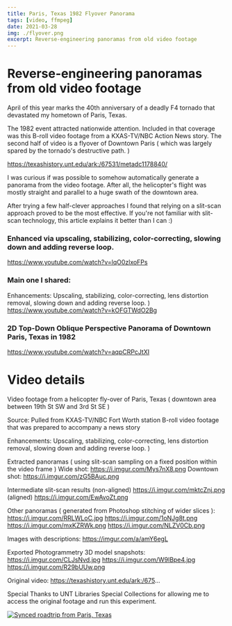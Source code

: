```yaml
---
title: Paris, Texas 1982 Flyover Panorama
tags: [video, ffmpeg]
date: 2021-03-28
img: ./flyover.png
excerpt: Reverse-engineering panoramas from old video footage
---
```


# Reverse-engineering panoramas from old video footage

April of this year marks the 40th anniversary of a deadly F4 tornado that devastated my hometown of Paris, Texas.

The 1982 event attracted nationwide attention. Included in that coverage was this B-roll video footage from a KXAS-TV/NBC Action News story. The second half of video is a flyover of Downtown Paris ( which was largely spared by the tornado's destructive path. )

https://texashistory.unt.edu/ark:/67531/metadc1178840/

I was curious if was possible to somehow automatically generate a panorama from the video footage. After all, the helicopter's flight was mostly straight and parallel to a huge swath of the downtown area.

After trying a few half-clever approaches I found that relying on a slit-scan approach proved to be the most effective.
If you're not familiar with slit-scan technology, this article explains it better than I can :)


### Enhanced via upscaling, stabilizing, color-correcting, slowing down and adding reverse loop.
https://www.youtube.com/watch?v=lqO0zlxoFPs

### Main one I shared:
Enhancements: Upscaling, stabilizing, color-correcting, lens distortion removal, slowing down and adding reverse loop. )
https://www.youtube.com/watch?v=kOFGTWdO2Bg

### 2D Top-Down Oblique Perspective Panorama of Downtown Paris, Texas in 1982
https://www.youtube.com/watch?v=aqpCRPcJtXI


# Video details

Video footage from a helicopter fly-over of Paris, Texas ( downtown area between 19th St SW and 3rd St SE )

Source:
Pulled from KXAS-TV/NBC Fort Worth station B-roll video footage that was prepared to accompany a news story

Enhancements: Upscaling, stabilizing, color-correcting, lens distortion removal, slowing down and adding reverse loop. )

Extracted panoramas ( using slit-scan sampling on a fixed position within the video frame )
Wide shot: https://i.imgur.com/Mys7nX8.png
Downtown shot: https://i.imgur.com/zG5BAuc.png

Intermediate slit-scan results 
(non-aligned)
https://i.imgur.com/mktcZnj.png
(aligned)
https://i.imgur.com/EwAvoZt.png

Other panoramas ( generated from Photoshop stitching of wider slices ):
https://i.imgur.com/RRLWLoC.jpg
https://i.imgur.com/1oNJg8t.png
https://i.imgur.com/mxKZRWk.png
https://i.imgur.com/NLZV0Cb.png

Images with descriptions: https://imgur.com/a/amY6egL

Exported Photogrammetry 3D model snapshots:
https://i.imgur.com/CLJsNvd.jpg
https://i.imgur.com/W9lBpe4.jpg
https://i.imgur.com/R29bUUw.png

Original video:
https://texashistory.unt.edu/ark:/675...

Special Thanks to UNT Libraries Special Collections for allowing me to access the original footage and run this experiment.


[![Synced roadtrip from Paris, Texas](fakethumb.png)](https://www.youtube.com/watch?v=ojo1l0Wf2EI "Watch Video")
